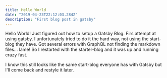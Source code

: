 ```yaml
---
title: Hello World
date: "2019-04-23T22:12:03.284Z"
description: "First blog post in gatsby"
---
```


Hello World! Just figured out how to setup a Gatsby Blog. Firs attempt at using gatsby.
I unfortunately tried to do it the hard way, not using the start-blog they have. Got several errors with GraphQL not finding the markdown files... lame!
So I restarted with the starter-blog and it was up and running crazy fast.

I know this still looks like the same start-blog everyone has with Gatsby but I'll come back and
restyle it later.
